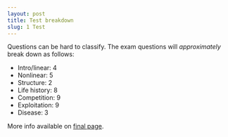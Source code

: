 ```yaml
---
layout: post
title: Test breakdown
slug: 1 Test
---
```


Questions can be hard to classify. The exam questions will _approximately_ break down as follows:

* Intro/linear: 4
* Nonlinear: 5
* Structure: 2
* Life history: 8
* Competition: 9
* Exploitation: 9
* Disease: 3

More info available on [final page](/final.html).
